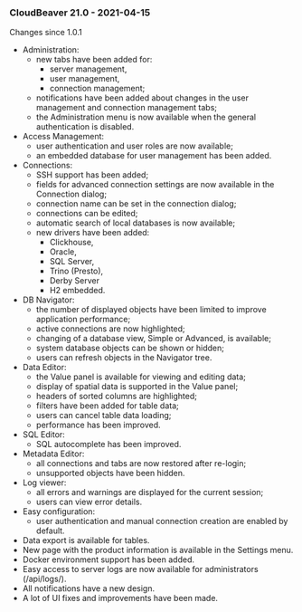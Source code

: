 ### CloudBeaver 21.0 - 2021-04-15

Changes since 1.0.1



* Administration:
    * new tabs have been added for:
        * server management,
        * user management,
        * connection management;
    * notifications have been added about changes in the user management and connection management tabs;
    * the Administration menu is now available when the general authentication is disabled.
* Access Management:
    * user authentication and user roles are now available;
    * an embedded database for user management has been added.
* Connections:
    * SSH support has been added;
    * fields for advanced connection settings are now available in the Connection dialog;
    * connection name can be set in the connection dialog;
    * сonnections can be edited;
    * automatic search of local databases is now available;
    * new drivers have been added:
        * Clickhouse,
        * Oracle, 
        * SQL Server, 
        * Trino (Presto), 
        * Derby Server
        * H2 embedded.
* DB Navigator: 
    * the number of displayed objects have been limited to improve application performance;
    * active connections are now highlighted;
    * changing of a database view, Simple or Advanced, is available;
    * system database objects can be shown or hidden;
    * users can refresh objects in the Navigator tree.
* Data Editor:
    * the Value panel is available for viewing and editing data;
    * display of spatial data is supported in the Value panel;
    * headers of sorted columns are highlighted;
    * filters have been added for table data;
    * users can cancel table data loading;
    * performance has been improved.
* SQL Editor:
    * SQL autocomplete has been improved.
* Metadata Editor:
    * all connections and tabs are now restored after re-login;
    * unsupported objects have been hidden.
* Log viewer:
    * all errors and warnings are displayed for the current session;
    * users can view error details.
* Easy configuration:
    * user authentication and manual connection creation are enabled by default.
* Data export is available for tables.
* New page with the product information is available in the Settings menu.
* Docker environment support has been added.
* Easy access to server logs are now available for administrators (/api/logs/).
* All notifications have a new design.
* A lot of UI fixes and improvements have been made.